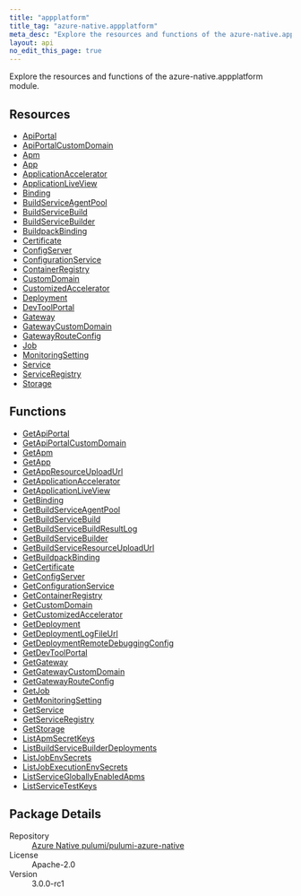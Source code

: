```yaml
---
title: "appplatform"
title_tag: "azure-native.appplatform"
meta_desc: "Explore the resources and functions of the azure-native.appplatform module."
layout: api
no_edit_this_page: true
---
```


<!-- WARNING: this file was generated by Pulumi Docs Generator. -->
<!-- Do not edit by hand unless you're certain you know what you are doing! -->

Explore the resources and functions of the azure-native.appplatform module.

<h2 id="resources">Resources</h2>
<ul class="api">
    <li><a href="apiportal/" title="ApiPortal">ApiPortal</a></li>
    <li><a href="apiportalcustomdomain/" title="ApiPortalCustomDomain">ApiPortalCustomDomain</a></li>
    <li><a href="apm/" title="Apm">Apm</a></li>
    <li><a href="app/" title="App">App</a></li>
    <li><a href="applicationaccelerator/" title="ApplicationAccelerator">ApplicationAccelerator</a></li>
    <li><a href="applicationliveview/" title="ApplicationLiveView">ApplicationLiveView</a></li>
    <li><a href="binding/" title="Binding">Binding</a></li>
    <li><a href="buildserviceagentpool/" title="BuildServiceAgentPool">BuildServiceAgentPool</a></li>
    <li><a href="buildservicebuild/" title="BuildServiceBuild">BuildServiceBuild</a></li>
    <li><a href="buildservicebuilder/" title="BuildServiceBuilder">BuildServiceBuilder</a></li>
    <li><a href="buildpackbinding/" title="BuildpackBinding">BuildpackBinding</a></li>
    <li><a href="certificate/" title="Certificate">Certificate</a></li>
    <li><a href="configserver/" title="ConfigServer">ConfigServer</a></li>
    <li><a href="configurationservice/" title="ConfigurationService">ConfigurationService</a></li>
    <li><a href="containerregistry/" title="ContainerRegistry">ContainerRegistry</a></li>
    <li><a href="customdomain/" title="CustomDomain">CustomDomain</a></li>
    <li><a href="customizedaccelerator/" title="CustomizedAccelerator">CustomizedAccelerator</a></li>
    <li><a href="deployment/" title="Deployment">Deployment</a></li>
    <li><a href="devtoolportal/" title="DevToolPortal">DevToolPortal</a></li>
    <li><a href="gateway/" title="Gateway">Gateway</a></li>
    <li><a href="gatewaycustomdomain/" title="GatewayCustomDomain">GatewayCustomDomain</a></li>
    <li><a href="gatewayrouteconfig/" title="GatewayRouteConfig">GatewayRouteConfig</a></li>
    <li><a href="job/" title="Job">Job</a></li>
    <li><a href="monitoringsetting/" title="MonitoringSetting">MonitoringSetting</a></li>
    <li><a href="service/" title="Service">Service</a></li>
    <li><a href="serviceregistry/" title="ServiceRegistry">ServiceRegistry</a></li>
    <li><a href="storage/" title="Storage">Storage</a></li>
</ul>

<h2 id="functions">Functions</h2>
<ul class="api">
    <li><a href="getapiportal/" title="GetApiPortal">GetApiPortal</a></li>
    <li><a href="getapiportalcustomdomain/" title="GetApiPortalCustomDomain">GetApiPortalCustomDomain</a></li>
    <li><a href="getapm/" title="GetApm">GetApm</a></li>
    <li><a href="getapp/" title="GetApp">GetApp</a></li>
    <li><a href="getappresourceuploadurl/" title="GetAppResourceUploadUrl">GetAppResourceUploadUrl</a></li>
    <li><a href="getapplicationaccelerator/" title="GetApplicationAccelerator">GetApplicationAccelerator</a></li>
    <li><a href="getapplicationliveview/" title="GetApplicationLiveView">GetApplicationLiveView</a></li>
    <li><a href="getbinding/" title="GetBinding">GetBinding</a></li>
    <li><a href="getbuildserviceagentpool/" title="GetBuildServiceAgentPool">GetBuildServiceAgentPool</a></li>
    <li><a href="getbuildservicebuild/" title="GetBuildServiceBuild">GetBuildServiceBuild</a></li>
    <li><a href="getbuildservicebuildresultlog/" title="GetBuildServiceBuildResultLog">GetBuildServiceBuildResultLog</a></li>
    <li><a href="getbuildservicebuilder/" title="GetBuildServiceBuilder">GetBuildServiceBuilder</a></li>
    <li><a href="getbuildserviceresourceuploadurl/" title="GetBuildServiceResourceUploadUrl">GetBuildServiceResourceUploadUrl</a></li>
    <li><a href="getbuildpackbinding/" title="GetBuildpackBinding">GetBuildpackBinding</a></li>
    <li><a href="getcertificate/" title="GetCertificate">GetCertificate</a></li>
    <li><a href="getconfigserver/" title="GetConfigServer">GetConfigServer</a></li>
    <li><a href="getconfigurationservice/" title="GetConfigurationService">GetConfigurationService</a></li>
    <li><a href="getcontainerregistry/" title="GetContainerRegistry">GetContainerRegistry</a></li>
    <li><a href="getcustomdomain/" title="GetCustomDomain">GetCustomDomain</a></li>
    <li><a href="getcustomizedaccelerator/" title="GetCustomizedAccelerator">GetCustomizedAccelerator</a></li>
    <li><a href="getdeployment/" title="GetDeployment">GetDeployment</a></li>
    <li><a href="getdeploymentlogfileurl/" title="GetDeploymentLogFileUrl">GetDeploymentLogFileUrl</a></li>
    <li><a href="getdeploymentremotedebuggingconfig/" title="GetDeploymentRemoteDebuggingConfig">GetDeploymentRemoteDebuggingConfig</a></li>
    <li><a href="getdevtoolportal/" title="GetDevToolPortal">GetDevToolPortal</a></li>
    <li><a href="getgateway/" title="GetGateway">GetGateway</a></li>
    <li><a href="getgatewaycustomdomain/" title="GetGatewayCustomDomain">GetGatewayCustomDomain</a></li>
    <li><a href="getgatewayrouteconfig/" title="GetGatewayRouteConfig">GetGatewayRouteConfig</a></li>
    <li><a href="getjob/" title="GetJob">GetJob</a></li>
    <li><a href="getmonitoringsetting/" title="GetMonitoringSetting">GetMonitoringSetting</a></li>
    <li><a href="getservice/" title="GetService">GetService</a></li>
    <li><a href="getserviceregistry/" title="GetServiceRegistry">GetServiceRegistry</a></li>
    <li><a href="getstorage/" title="GetStorage">GetStorage</a></li>
    <li><a href="listapmsecretkeys/" title="ListApmSecretKeys">ListApmSecretKeys</a></li>
    <li><a href="listbuildservicebuilderdeployments/" title="ListBuildServiceBuilderDeployments">ListBuildServiceBuilderDeployments</a></li>
    <li><a href="listjobenvsecrets/" title="ListJobEnvSecrets">ListJobEnvSecrets</a></li>
    <li><a href="listjobexecutionenvsecrets/" title="ListJobExecutionEnvSecrets">ListJobExecutionEnvSecrets</a></li>
    <li><a href="listservicegloballyenabledapms/" title="ListServiceGloballyEnabledApms">ListServiceGloballyEnabledApms</a></li>
    <li><a href="listservicetestkeys/" title="ListServiceTestKeys">ListServiceTestKeys</a></li>
</ul>

<h2 id="package-details">Package Details</h2>
<dl class="package-details">
	<dt>Repository</dt>
	<dd><a href="https://github.com/pulumi/pulumi-azure-native">Azure Native pulumi/pulumi-azure-native</a></dd>
	<dt>License</dt>
	<dd>Apache-2.0</dd>
	<dt>Version</dt>
	<dd>3.0.0-rc1</dd>
</dl>

